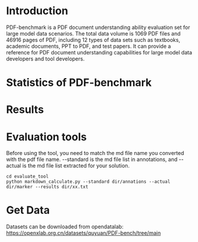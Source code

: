 # Introduction
   PDF-benchmark is a PDF document understanding ability evaluation set for large model data scenarios. The total data volume is 1069 PDF files and 46916 pages of PDF, including 12 types of data sets such as textbooks, academic documents, PPT to PDF, and test papers. It can provide a reference for PDF document understanding capabilities for large model data developers and tool developers.

# Statistics of PDF-benchmark


# Results


# Evaluation tools
 Before using the tool, you need to match the md file name you converted with the pdf file name. --standard is the md file list in annotations, and --actual is the md file list extracted for your solution.

```
cd evaluate_tool
python markdown_calculate.py --standard dir/annations --actual dir/marker --results dir/xx.txt
```


# Get Data
Datasets can be downloaded from opendatalab: https://openxlab.org.cn/datasets/quyuan/PDF-bench/tree/main
